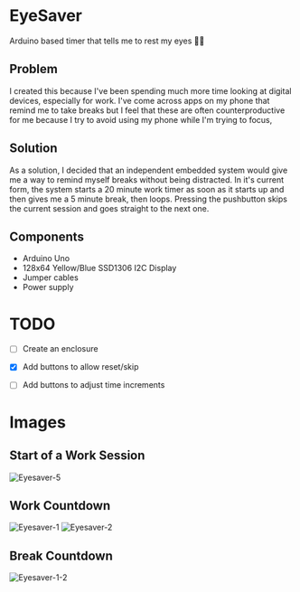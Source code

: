 # EyeSaver
Arduino based timer that tells me to rest my eyes 😵‍💫

## Problem
I created this because I've been spending much more time looking at digital devices, especially for work. I've come across apps on my phone that remind me to take breaks but I feel that these are often counterproductive for me because I try to avoid using my phone while I'm trying to focus,

## Solution
As a solution, I decided that an independent embedded system would give me a way to remind myself breaks without being distracted. In it's current form, the system starts a 20 minute work timer as soon as it starts up and then gives me a 5 minute break, then loops. Pressing the pushbutton skips the current session and goes straight to the next one.

## Components
- Arduino Uno
- 128x64 Yellow/Blue SSD1306 I2C Display
- Jumper cables
- Power supply

# TODO
- [ ] Create an enclosure
- [x] Add buttons to allow reset/skip
- [ ] Add buttons to adjust time increments


# Images
## Start of a Work Session
![Eyesaver-5](https://user-images.githubusercontent.com/29495809/157685409-0db8e042-30bf-4aab-8d8a-12ed041b9da7.jpg)

## Work Countdown
![Eyesaver-1](https://user-images.githubusercontent.com/29495809/157685391-bc1943bb-8c12-4468-955b-5858590d6cbb.jpg)
![Eyesaver-2](https://user-images.githubusercontent.com/29495809/157685394-b8d44236-fd27-47e7-b7e5-6470a38f2716.jpg)

## Break Countdown
![Eyesaver-1-2](https://user-images.githubusercontent.com/29495809/157687289-71f47dac-b0ae-48a3-b8a4-e3f4dc3c07a2.jpg)


